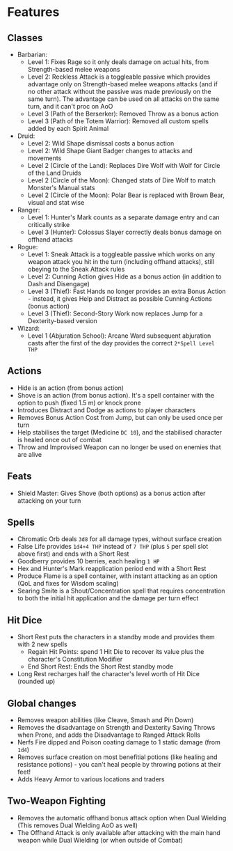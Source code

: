 # Features

## Classes
* Barbarian:
  - Level 1: Fixes Rage so it only deals damage on actual hits, from Strength-based melee weapons
  - Level 2: Reckless Attack is a toggleable passive which provides advantage only on Strength-based melee weapons attacks (and if no other attack without the passive was made previously on the same turn). The advantage can be used on all attacks on the same turn, and it can't proc on AoO
  - Level 3 (Path of the Berserker): Removed Throw as a bonus action
  - Level 3 (Path of the Totem Warrior): Removed all custom spells added by each Spirit Animal
* Druid:
  - Level 2: Wild Shape dismissal costs a bonus action
  - Level 2: Wild Shape Giant Badger changes to attacks and movements
  - Level 2 (Circle of the Land): Replaces Dire Wolf with Wolf for Circle of the Land Druids
  - Level 2 (Circle of the Moon): Changed stats of Dire Wolf to match Monster's Manual stats
  - Level 2 (Circle of the Moon): Polar Bear is replaced with Brown Bear, visual and stat wise
* Ranger:
  - Level 1: Hunter's Mark counts as a separate damage entry and can critically strike
  - Level 3 (Hunter): Colossus Slayer correctly deals bonus damage on offhand attacks
* Rogue:
  - Level 1: Sneak Attack is a toggleable passive which works on any weapon attack you hit in the turn (including offhand attacks), still obeying to the Sneak Attack rules
  - Level 2: Cunning Action gives Hide as a bonus action (in addition to Dash and Disengage)
  - Level 3 (Thief): Fast Hands no longer provides an extra Bonus Action - instead, it gives Help and Distract as possible Cunning Actions (bonus action)
  - Level 3 (Thief): Second-Story Work now replaces Jump for a Dexterity-based version
* Wizard:
  - Level 1 (Abjuration School): Arcane Ward subsequent abjuration casts after the first of the day provides the correct `2*Spell Level THP`

## Actions
* Hide is an action (from bonus action)
* Shove is an action (from bonus action). It's a spell container with the option to push (fixed 1.5 m) or knock prone
* Introduces Distract and Dodge as actions to player characters
* Removes Bonus Action Cost from Jump, but can only be used once per turn
* Help stabilises the target (Medicine `DC 10`), and the stabilised character is healed once out of combat
* Throw and Improvised Weapon can no longer be used on enemies that are alive

## Feats
* Shield Master: Gives Shove (both options) as a bonus action after attacking on your turn

## Spells
* Chromatic Orb deals `3d8` for all damage types, without surface creation
* False Life provides `1d4+4 THP` instead of `7 THP` (plus `5` per spell slot above first) and ends with a Short Rest
* Goodberry provides 10 berries, each healing `1 HP`
* Hex and Hunter's Mark reapplication period end with a Short Rest
* Produce Flame is a spell container, with instant attacking as an option (QoL and fixes for Wisdom scaling)
* Searing Smite is a Shout/Concentration spell that requires concentration to both the initial hit application and the damage per turn effect

## Hit Dice
* Short Rest puts the characters in a standby mode and provides them with 2 new spells
  - Regain Hit Points: spend 1 Hit Die to recover its value plus the character's Constitution Modifier
  - End Short Rest: Ends the Short Rest standby mode
* Long Rest recharges half the character's level worth of Hit Dice (rounded up)

## Global changes
* Removes weapon abilities (like Cleave, Smash and Pin Down)
* Removes the disadvantage on Strength and Dexterity Saving Throws when Prone, and adds the Disadvantage to Ranged Attack Rolls
* Nerfs Fire dipped and Poison coating damage to 1 static damage (from `1d4`)
* Removes surface creation on most benefitial potions (like healing and resistance potions) - you can't heal people by throwing potions at their feet!
* Adds Heavy Armor to various locations and traders

## Two-Weapon Fighting
* Removes the automatic offhand bonus attack option when Dual Wielding (This removes Dual Wielding AoO as well)
* The Offhand Attack is only available after attacking with the main hand weapon while Dual Wielding (or when outside of Combat)
